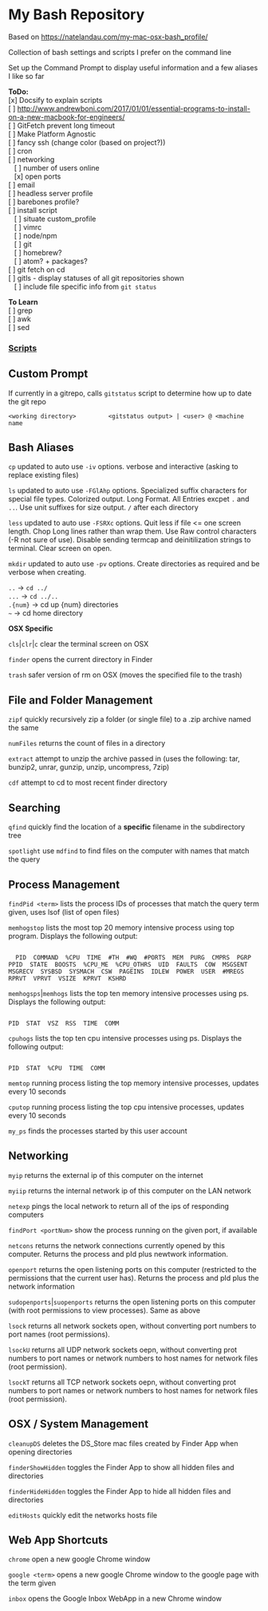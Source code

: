 # My Bash Repository
Based on https://natelandau.com/my-mac-osx-bash_profile/

Collection of bash settings and scripts I prefer on the command line

Set up the Command Prompt to display useful information and a few aliases I like so far

**ToDo:**  
[x] Docsify to explain scripts  
[ ] http://www.andrewboni.com/2017/01/01/essential-programs-to-install-on-a-new-macbook-for-engineers/  
[ ] GitFetch prevent long timeout  
[ ] Make Platform Agnostic  
[ ] fancy ssh (change color (based on project?))  
[ ] cron  
[ ] networking  
&nbsp;&nbsp; [ ] number of users online  
&nbsp;&nbsp; [x] open ports  
[ ] email  
[ ] headless server profile  
[ ] barebones profile?  
[ ] install script  
&nbsp;&nbsp; [ ] situate custom_profile  
&nbsp;&nbsp; [ ] vimrc  
&nbsp;&nbsp; [ ] node/npm  
&nbsp;&nbsp; [ ] git  
&nbsp;&nbsp; [ ] homebrew?  
&nbsp;&nbsp; [ ] atom? + packages?  
[ ] git fetch on cd  
[ ] gitls - display statuses of all git repositories shown  
&nbsp;&nbsp; [ ] include file specific info from `git status`

**To Learn**  
[ ] grep  
[ ] awk  
[ ] sed

### [Scripts](scripts/)


## Custom Prompt

If currently in a gitrepo, calls `gitstatus` script to determine how up to date the git repo

```
<working directory>         <gitstatus output> | <user> @ <machine name
```




## Bash Aliases

`cp` updated to auto use `-iv` options. verbose and interactive (asking to replace existing files)

`ls` updated to auto use `-FGlAhp` options. Specialized suffix characters for special file types. Colorized output. Long Format. All Entries excpet `.` and `..`. Use unit suffixes for size output. `/` after each directory

`less` updated to auto use `-FSRXc` options. Quit less if file <= one screen length. Chop Long lines rather than wrap them. Use Raw control characters (-R not sure of use). Disable sending termcap and deinitilization strings to terminal. Clear screen on open.

`mkdir` updated to auto use `-pv` options. Create directories as required and be verbose when creating.

`..` -> `cd ../`  
`...` -> `cd ../..`  
`.{num}` -> cd up {num} directories  
`~` -> cd home directory  


__OSX Specific__

`cls`|`clr`|`c` clear the terminal screen on OSX

`finder` opens the current directory in Finder

`trash` safer version of rm on OSX (moves the specified file to the trash)




## File and Folder Management

`zipf` quickly recursively zip a folder (or single file) to a .zip archive named the same

`numFiles` returns the count of files in a directory

`extract` attempt to unzip the archive passed in (uses the following: tar, bunzip2, unrar, gunzip, unzip, uncompress, 7zip)

`cdf` attempt to cd to most recent finder directory


## Searching

`qfind` quickly find the location of a __specific__ filename in the subdirectory tree

`spotlight` use `mdfind` to find files on the computer with names that match the query




## Process Management

`findPid <term>` lists the process IDs of processes that match the query term given, uses lsof (list of open files)

`memhogstop` lists the most top 20 memory intensive process using top program. Displays the following output:  
```

  PID  COMMAND  %CPU  TIME  #TH  #WQ  #PORTS  MEM  PURG  CMPRS  PGRP  PPID  STATE  BOOSTS  %CPU_ME  %CPU_OTHRS  UID  FAULTS  COW  MSGSENT  MSGRECV  SYSBSD  SYSMACH  CSW  PAGEINS  IDLEW  POWER  USER  #MREGS  RPRVT  VPRVT  VSIZE  KPRVT  KSHRD

```

`memhogsps`|`memhogs` lists the top ten memory intensive processes using ps. Displays the following output:
```

PID  STAT  VSZ  RSS  TIME  COMM

```

`cpuhogs` lists the top ten cpu intensive processes using ps. Displays the following output:
```

PID  STAT  %CPU  TIME  COMM

```

`memtop` running process listing the top memory intensive processes, updates every 10 seconds

`cputop` running process listing the top cpu intensive processes,
updates every 10 seconds

`my_ps` finds the processes started by this user account




## Networking

`myip` returns the external ip of this computer on the internet

`myiip` returns the internal network ip of this computer on the LAN network

`netexp` pings the local network to return all of the ips of responding computers

`findPort <portNum>` show the process running on the given port, if available

`netcons` returns the network connections currently opened by this computer. Returns the process and pId plus newtwork information.

`openport` returns the open listening ports on this computer (restricted to the permissions that the current user has). Returns the process and pId plus the network information

`sudopenports`|`suopenports` returns the open listening ports on this computer (with root permissions to view processes). Same as above

`lsock` returns all network sockets open, without converting port numbers to port names (root permissions).

`lsockU` returns all UDP network sockets oepn, without converting prot numbers to port names or network numbers to host names for network files (root permission).

`lsockT` returns all TCP network sockets oepn, without converting prot numbers to port names or network numbers to host names for network files (root permission).




## OSX / System Management

`cleanupDS` deletes the DS_Store mac files created by Finder App when opening directories

`finderShowHidden` toggles the Finder App to show all hidden files and directories

`finderHideHidden` toggles the Finder App to hide all hidden files and directories

`editHosts` quickly edit the networks hosts file




## Web App Shortcuts

`chrome` open a new google Chrome window

`google <term>` opens a new google Chrome window to the google page with the term given

`inbox` opens the Google Inbox WebApp in a new Chrome window
